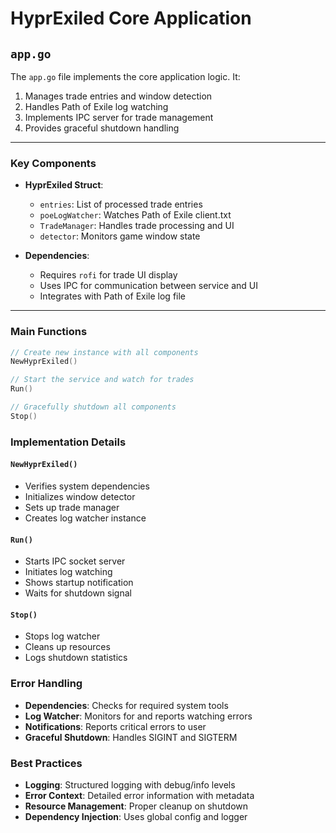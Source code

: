# HyprExiled Core Application

## `app.go`

The `app.go` file implements the core application logic. It:
1. Manages trade entries and window detection
2. Handles Path of Exile log watching
3. Implements IPC server for trade management
4. Provides graceful shutdown handling

---

### Key Components

- **HyprExiled Struct**:
  - `entries`: List of processed trade entries
  - `poeLogWatcher`: Watches Path of Exile client.txt
  - `TradeManager`: Handles trade processing and UI
  - `detector`: Monitors game window state

- **Dependencies**:
  - Requires `rofi` for trade UI display
  - Uses IPC for communication between service and UI
  - Integrates with Path of Exile log file

---

### Main Functions

```go
// Create new instance with all components
NewHyprExiled()

// Start the service and watch for trades
Run()

// Gracefully shutdown all components
Stop()
```

### Implementation Details

#### `NewHyprExiled()`
- Verifies system dependencies
- Initializes window detector
- Sets up trade manager
- Creates log watcher instance

#### `Run()`
- Starts IPC socket server
- Initiates log watching
- Shows startup notification
- Waits for shutdown signal

#### `Stop()`
- Stops log watcher
- Cleans up resources
- Logs shutdown statistics

### Error Handling

- **Dependencies**: Checks for required system tools
- **Log Watcher**: Monitors for and reports watching errors
- **Notifications**: Reports critical errors to user
- **Graceful Shutdown**: Handles SIGINT and SIGTERM

### Best Practices

- **Logging**: Structured logging with debug/info levels
- **Error Context**: Detailed error information with metadata
- **Resource Management**: Proper cleanup on shutdown
- **Dependency Injection**: Uses global config and logger
